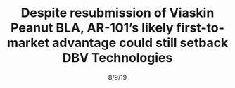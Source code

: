 ---
title: "Despite resubmission of Viaskin Peanut BLA, AR-101’s likely first-to-market advantage could still setback DBV Technologies"
image: "images/writing/post-41.jpg"
link: "https://www.globaldata.com/despite-resubmission-of-viaskin-peanut-bla-ar-101s-likely-first-to-market-advantage-could-still-setback-dbv-technologies/"
categories: ['Press Release']
date: "8/9/19"
order: "11"
draft: false
---